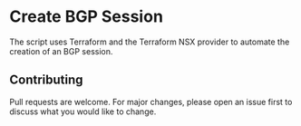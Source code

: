 # Create BGP Session

The script uses Terraform and the Terraform NSX provider to automate the creation of an BGP session.

## Contributing

Pull requests are welcome. For major changes, please open an issue first to discuss what you would like to change.
